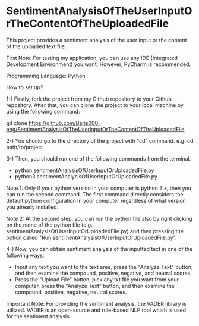 # SentimentAnalysisOfTheUserInputOrTheContentOfTheUploadedFile
This project provides a sentiment analysis of the user input or the content of the uploaded text file.

First Note: For testing my application, you can use any IDE (Integrated Development Environment) you want. However, PyCharm is recommended.

Programming Language: Python


How to set up?

1-) Firstly, fork the project from my Github repository to your Github repository. After that, you can clone the project to your local machine by using the following command:

git clone https://github.com/Baris000-eng/SentimentAnalysisOfTheUserInputOrTheContentOfTheUploadedFile

2-) You should go to the directory of the project with "cd" command.
e.g. cd path/to/project

3-) Then, you should run one of the following commands from the terminal.

- python sentimentAnalysisOfUserInputOrUploadedFile.py
- python3 sentimentAnalysisOfUserInputOrUploadedFile.py

Note 1: Only if your python version in your computer is python 3.x, then you can run the second command. The first command directly considers the default python configuration in your computer regardless of what version you already installed.

Note 2: At the second step, you can run the python file also by right clicking on the name of the python file 
(e.g. sentimentAnalysisOfUserInputOrUploadedFile.py) and then pressing the option called 
"Run sentimentAnalysisOfUserInputOrUploadedFile.py".

4-) Now, you can obtain sentiment analysis of the inputted text in one of the following ways: 
  * Input any text you want to the text area, press the "Analyze Text" button, and then examine the compound, positive, negative,      and neutral scores.
  * Press the "Upload File" button, pick any txt file you want from your computer, press the "Analyze Text" button, and then examine   the compound, positive, negative, neutral scores.


Important Note: For providing the sentiment analysis, the VADER library is utilized. VADER is an open-source and rule-based NLP tool which is used for the sentiment analysis.

